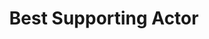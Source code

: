 ---
title: "Best Supporting Actor"
edition: 2019
winner: "Al Pacino"
kind: "actor"
film: the-irishman.md
image: https://m.media-amazon.com/images/M/MV5BMjkxZjQ2MzMtYmU0Yy00NTUzLTljMWQtYzk4ZjRjNTc0YmI5XkEyXkFqcGdeQXVyNjE3NDE2Mzc@._V1_FMjpg_UX1024_.jpg
type: award
weight: 7
---
